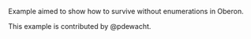 

Example aimed to show how to survive without enumerations in Oberon.

This example is contributed by @pdewacht.
